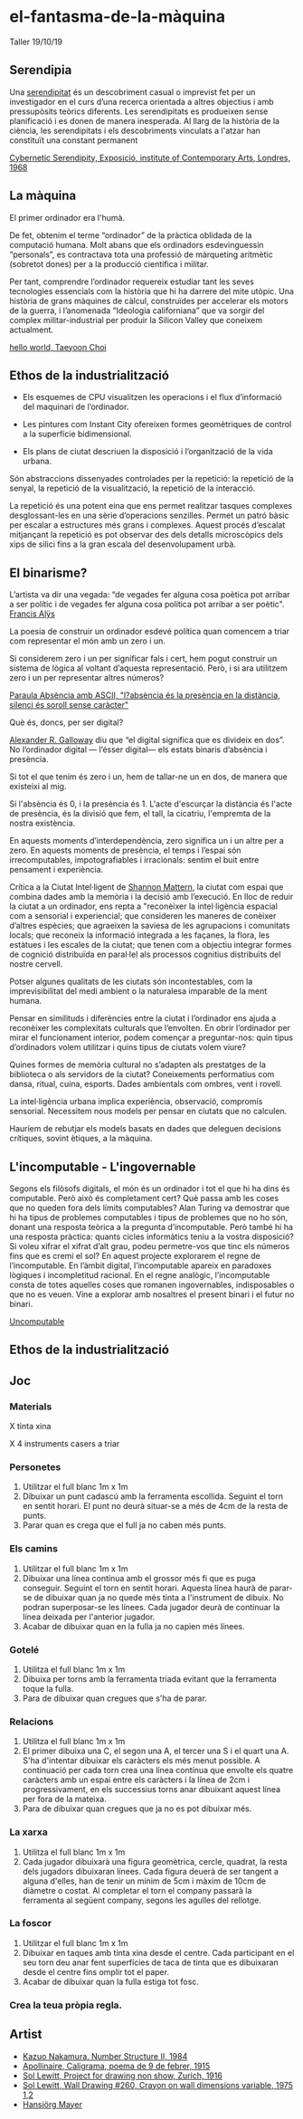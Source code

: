# el-fantasma-de-la-màquina
Taller 19/10/19

## Serendipia
Una [serendipitat](https://ca.wikipedia.org/wiki/Serendipitat#cite_note-1) és un descobriment casual o imprevist fet per un investigador en el curs d’una recerca orientada a altres objectius i amb pressupòsits teòrics diferents. Les serendipitats es produeixen sense planificació i es donen de manera inesperada. Al llarg de la història de la ciència, les serendipitats i els descobriments vinculats a l'atzar han constituït una constant permanent

[Cybernetic Serendipity, Exposició, institute of Contemporary Arts, Londres, 1968](https://www.youtube.com/watch?v=n8TJx8n9UsA)

## La màquina

El primer ordinador era l'humà.

De fet, obtenim el terme “ordinador” de la pràctica oblidada de la computació humana. Molt abans que els ordinadors esdevinguessin “personals”, es contractava tota una professió de màrqueting aritmètic (sobretot dones) per a la producció científica i militar.

Per tant, comprendre l’ordinador requereix estudiar tant les seves tecnologies essencials com la història que hi ha darrere del mite utòpic. Una història de grans màquines de càlcul, construïdes per accelerar els motors de la guerra, i l’anomenada “Ideologia californiana” que va sorgir del complex militar-industrial per produir la Silicon Valley que coneixem actualment.

[hello world, Taeyoon Choi](http://avant.org/project/hello-world/)

## Ethos de la industrialització

* Els esquemes de CPU visualitzen les operacions i el flux d’informació del maquinari de l’ordinador.

* Les pintures com Instant City ofereixen formes geomètriques de control a la superfície bidimensional.

* Els plans de ciutat descriuen la disposició i l’organització de la vida urbana.

Són abstraccions dissenyades controlades per la repetició: la repetició de la senyal, la repetició de la visualització, la repetició de la interacció.

La repetició és una potent eina que ens permet realitzar tasques complexes desglossant-les en una sèrie d’operacions senzilles. Permet un patró bàsic per escalar a estructures més grans i complexes. Aquest procés d’escalat mitjançant la repetició es pot observar des dels detalls microscòpics dels xips de silici fins a la gran escala del desenvolupament urbà.

## El binarisme?

L’artista  va dir una vegada: “de vegades fer alguna cosa poètica pot arribar a ser polític i de vegades fer alguna cosa política pot arribar a ser poètic". [Francis Alÿs](http://francisalys.com/the-green-line/)

La poesia de construir un ordinador esdevé política quan comencem a triar com representar el món amb un zero i un.

Si considerem zero i un per significar fals i cert, hem pogut construir un sistema de lògica al voltant d’aquesta representació. Però, i si ara utilitzem zero i un per representar altres números?

[Paraula Absència amb ASCII, "l?absència és la presència en la distància, silenci és soroll sense caràcter"](http://objects.avant.org/zero-one/plotter.jpg)

Què és, doncs, per ser digital?

[Alexander R. Galloway](http://cultureandcommunication.org/galloway/something-about-the-digital) diu que “el digital significa que es divideix en dos”. No l’ordinador digital — l’ésser digital— els estats binaris d’absència i presència.

Si tot el que tenim és zero i un, hem de tallar-ne un en dos, de manera que existeixi al mig.

Si l'absència és 0, i la presència és 1. L'acte d'escurçar la distància és l'acte de presència, és la divisió que fem, el tall, la cicatriu, l'empremta de la nostra existència.

En aquests moments d’interdependència, zero significa un i un altre per a zero. En aquests moments de presència, el temps i l’espai són irrecomputables, impotografiables i irracionals: sentim el buit entre pensament i experiència.

Crítica a la Ciutat Intel·ligent de [Shannon Mattern](https://placesjournal.org/article/a-city-is-not-a-computer/), la ciutat com espai que combina dades amb la memòria i la decisió amb l’execució. En lloc de reduir la ciutat a un ordinador, ens repta a "reconèixer la intel·ligència espacial com a sensorial i experiencial; que consideren les maneres de conèixer d’altres espècies; que agraeixen la saviesa de les agrupacions i comunitats locals; que reconeix la informació integrada a les façanes, la flora, les estàtues i les escales de la ciutat; que tenen com a objectiu integrar formes de cognició distribuïda en paral·lel als processos cognitius distribuïts del nostre cervell.

Potser algunes qualitats de les ciutats són incontestables, com la imprevisibilitat del medi ambient o la naturalesa imparable de la ment humana.

Pensar en similituds i diferències entre la ciutat i l’ordinador ens ajuda a reconèixer les complexitats culturals que l’envolten. En obrir l’ordinador per mirar el funcionament interior, podem començar a preguntar-nos: quin tipus d’ordinadors volem utilitzar i quins tipus de ciutats volem viure?

Quines formes de memòria cultural no s’adapten als prestatges de la biblioteca o als servidors de la ciutat? Coneixements performatius com dansa, ritual, cuina, esports. Dades ambientals com ombres, vent i rovell. 

La intel·ligència urbana implica experiència, observació, compromís sensorial. Necessitem nous models per pensar en ciutats que no calculen.

Hauríem de rebutjar els models basats en dades que deleguen decisions crítiques, sovint ètiques, a la màquina.

## L'incomputable - L'ingovernable

Segons els filòsofs digitals, el món és un ordinador i tot el que hi ha dins és computable. 
Però això és completament cert? Què passa amb les coses que no queden fora dels límits computables? Alan Turing va 
demostrar que hi ha tipus de problemes computables i tipus de problemes que no ho són, donant una resposta teòrica 
a la pregunta d’incomputable. Però també hi ha una resposta pràctica: quants cicles informàtics teniu a la vostra 
disposició? Si voleu xifrar el xifrat d’alt grau, podeu permetre-vos que tinc els números fins que es cremi el sol? 
En aquest projecte explorarem el regne de l’incomputable. En l’àmbit digital, l’incomputable apareix en paradoxes 
lògiques i incompletitud racional. En el regne analògic, l’incomputable consta de totes aquelles coses que romanen 
ingovernables, indisposables o que no es veuen. Vine a explorar amb nosaltres el present binari i el futur no binari.

[Uncomputable](https://sfpc.io/uncomputable/)

## Ethos de la industrialització
## Joc
### Materials

X tinta xina

X 4 instruments casers a triar

### Personetes

1. Utilitzar el full blanc 1m x 1m
2. Dibuixar un punt cadascú amb la ferramenta escollida. Seguint el torn en sentit horari.
El punt no deurà situar-se a més de 4cm de la resta de punts.
3. Parar quan es crega que el full ja no caben més punts.

### Els camins

1. Utilitzar el full blanc 1m x 1m
2. Dibuixar una línea contínua amb el grossor més fi que es puga conseguir. Seguint el torn en sentit horari.
Aquesta línea haurà de parar-se de dibuixar quan ja no quede més tinta a l'instrument de dibuix.
No podran superposar-se les línees. Cada jugador deurà de continuar la línea deixada per l'anterior jugador.
3. Acabar de dibuixar quan en la fulla ja no capien més línees.

### Gotelé

1. Utilitza el full blanc 1m x 1m
2. Dibuixa per torns amb la ferramenta triada evitant que la ferramenta toque la fulla.
3. Para de dibuixar quan cregues que s'ha de parar.

### Relacions

1. Utilitza el full blanc 1m x 1m
2. El primer dibuixa una C, el segon una A, el tercer una S i el quart una A. S'ha d'intentar dibuixar els caràcters els més menut possible.
A continuació per cada torn crea una línea contínua que envolte els quatre caràcters amb un espai entre els caràcters i la línea de 2cm i progressivament, en els successius torns anar dibuixant aquest línea per fora de la mateixa.
3. Para de dibuixar quan cregues que ja no es pot dibuixar més.

### La xarxa

1. Utilitza el full blanc 1m x 1m
2. Cada jugador dibuixarà una figura geomètrica, cercle, quadrat, la resta dels jugadors dibuixaran línees. Cada figura deuerà de ser tangent a alguna d'elles, han de tenir un mínim de 5cm i màxim de 10cm de diàmetre o costat. Al completar el torn el company passarà la ferramenta al següent company, segons les agulles del rellotge.

### La foscor

1. Utilitzar el full blanc 1m x 1m
2. Dibuixar en taques amb tinta xina desde el centre. Cada participant en el seu torn deu anar fent superfícies de taca de tinta que es dibuixaran desde el centre fins omplir tot el paper.
3. Acabar de dibuixar quan la fulla estiga tot fosc.

### Crea la teua pròpia regla.



## Artist
* [Kazuo Nakamura. Number Structure II, 1984](https://live.staticflickr.com/4734/39232760241_9c93589450_b.jpg)
* [Apollinaire, Caligrama, poema de 9 de febrer, 1915](https://www.google.com/url?sa=i&source=images&cd=&ved=2ahUKEwjm2fWm8KDlAhWJnhQKHURgBkcQjRx6BAgBEAQ&url=https%3A%2F%2Fes.wikipedia.org%2Fwiki%2FCaligramas_(Apollinaire)&psig=AOvVaw0eOtGcuaveyi7csB08WTa2&ust=1571318661597415)
* [Sol Lewitt, Project for drawing non show, Zurich, 1916](https://fokum-jams.org/index.php/jams/article/viewFile/49/142/886)
* [Sol Lewitt, Wall Drawing #260, Crayon on wall dimensions variable, 1975](https://image.slidesharecdn.com/programmed-190529185335/95/programmed-at-the-whitney-museum-34-638.jpg?cb=1559156242) [1](https://i.pinimg.com/originals/d1/6d/21/d16d21a8132084b45d7db70fb45714c9.jpg),[2](https://futureaudiographics.com/wp-content/uploads/2013/03/FAG-003-FINAL-inner-sleeve-500x481.jpg)
* [Hansjörg Mayer](https://zkm.de/de/event/2017/04/hansjoerg-mayer-the-smell-of-ink/blick-in-die-ausstellung)
